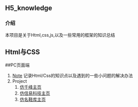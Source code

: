 ## H5_knowledge

### 介绍
本项目是关于Html,css,js,以及一些常用的框架的知识总结

## Html与CSS
##PC页面端
1. [Note](pages)
    记录Html/Css的知识点以及遇到的一些小问题的解决办法
2. Project
    1. [仿千峰主页](http://htmlpreview.github.io/?https://github.com/HiveMind1601/h5_knowlege/blob/master/project/%E4%BB%BF%E5%8D%83%E5%B3%B0%E9%A1%B5%E9%9D%A2/html/demo.html)
    2. [仿信易科技主页](http://htmlpreview.github.io/?https://github.com/HiveMind1601/h5_knowlege/blob/master/project/%E4%BB%BF%E4%BF%A1%E6%98%93%E7%A7%91%E6%8A%80%E4%B8%BB%E9%A1%B5/html/demo.html)
    3. [仿名鞋库主页](http://htmlpreview.github.io/?https://github.com/HiveMind1601/h5_knowlege/blob/master/project/%E4%BB%BF%E5%90%8D%E9%9E%8B%E5%BA%93%E4%B8%BB%E9%A1%B5/html/demo.html)




